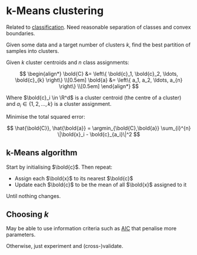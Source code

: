 # k-Means clustering

Related to [classification](202210061320.md). Need reasonable separation of
classes and convex boundaries.

Given some data and a target number of clusters $k$, find the best partition of
samples into clusters.

Given $k$ cluster centroids and $n$ class assignments:

$$
\begin{align*}
\bold{C} &= \left\{ \bold{c}_1, \bold{c}_2, \ldots, \bold{c}_{k} \right\} \\[0.5em]
\bold{a} &= \left\{ a_1, a_2, \ldots, a_{n} \right\} \\[0.5em]
\end{align*}
$$

Where $\bold{c}_i \in \R^d$ is a cluster centroid (the centre of a cluster)
and $a_i \in \left\{ 1, 2, \ldots, k \right\}$ is a cluster assignment.

Minimise the total squared error:

$$
\hat{\bold{C}}, \hat{\bold{a}} =
\argmin_{\bold{C},\bold{a}} \sum_{i}^{n} \|\bold{x}_i - \bold{c}_{a_i}\|^2
$$

## k-Means algorithm

Start by initialising $\bold{c}$. Then repeat:

- Assign each $\bold{x}$ to its nearest $\bold{c}$
- Update each $\bold{c}$ to be the mean of all $\bold{x}$ assigned to it

Until nothing changes.

## Choosing $k$

May be able to use information criteria such as [AIC](202211171425.md) that
penalise more parameters.

Otherwise, just experiment and (cross-)validate.
